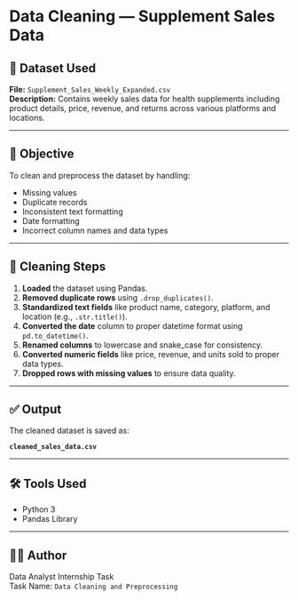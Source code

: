 # Data Cleaning — Supplement Sales Data

## 📁 Dataset Used
**File:** `Supplement_Sales_Weekly_Expanded.csv`  
**Description:** Contains weekly sales data for health supplements including product details, price, revenue, and returns across various platforms and locations.

---

## 🎯 Objective
To clean and preprocess the dataset by handling:
- Missing values
- Duplicate records
- Inconsistent text formatting
- Date formatting
- Incorrect column names and data types

---

## 🔧 Cleaning Steps

1. **Loaded** the dataset using Pandas.
2. **Removed duplicate rows** using `.drop_duplicates()`.
3. **Standardized text fields** like product name, category, platform, and location (e.g., `.str.title()`).
4. **Converted the date** column to proper datetime format using `pd.to_datetime()`.
5. **Renamed columns** to lowercase and snake_case for consistency.
6. **Converted numeric fields** like price, revenue, and units sold to proper data types.
7. **Dropped rows with missing values** to ensure data quality.

---

## ✅ Output
The cleaned dataset is saved as:

**`cleaned_sales_data.csv`**

---

## 🛠 Tools Used
- Python 3
- Pandas Library

---

## 👨‍💻 Author
Data Analyst Internship Task  
Task Name: `Data Cleaning and Preprocessing`
